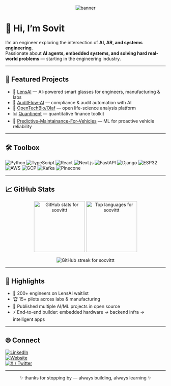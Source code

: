 <p align="center">
  <img src="assets/banner.png" alt="banner" />
</p>

# 👋 Hi, I’m Sovit

I’m an engineer exploring the intersection of **AI, AR, and systems engineering**.  
Passionate about **AI agents, embedded systems, and solving hard real-world problems** — starting in the engineering industry.

---

## 🚀 Featured Projects
- 🥽 [LensAI](https://lens-ai.info/) — AI-powered smart glasses for engineers, manufacturing & labs  
- 🧾 [AuditFlow-AI](https://github.com/soovitt/AuditFlow-AI) — compliance & audit automation with AI  
- 🧬 [OpenTechBio/Olaf](https://github.com/OpenTechBio/Olaf) — open life-science analysis platform  
- 📊 [Quantinent](https://github.com/soovitt/Quantinent) — quantitative finance toolkit  
- 🚗 [Predictive-Maintainance-For-Vehicles](https://github.com/soovitt/Predictive-Maintainance-For-Vehicles) — ML for proactive vehicle reliability

---

## 🛠 Toolbox
![Python](https://img.shields.io/badge/-Python-333?logo=python)
![TypeScript](https://img.shields.io/badge/-TypeScript-333?logo=typescript)
![React](https://img.shields.io/badge/-React-333?logo=react)
![Next.js](https://img.shields.io/badge/-Next.js-333?logo=nextdotjs)
![FastAPI](https://img.shields.io/badge/-FastAPI-333?logo=fastapi)
![Django](https://img.shields.io/badge/-Django-333?logo=django)
![ESP32](https://img.shields.io/badge/-ESP32-333?logo=espressif)
![AWS](https://img.shields.io/badge/-AWS-333?logo=amazonaws)
![GCP](https://img.shields.io/badge/-GCP-333?logo=googlecloud)
![Kafka](https://img.shields.io/badge/-Kafka-333?logo=apachekafka)
![Pinecone](https://img.shields.io/badge/-Pinecone-333?logo=pinecone)

---

## 📈 GitHub Stats
<p align="center">
  <img src="https://github-readme-stats.vercel.app/api?username=soovittt&show_icons=true&theme=radical" alt="GitHub stats for soovittt" height="160"/>
  <img src="https://github-readme-stats.vercel.app/api/top-langs/?username=soovittt&layout=compact&theme=radical" alt="Top languages for soovittt" height="160"/>
</p>

<p align="center">
  <img src="https://streak-stats.demolab.com?user=soovittt&theme=radical" alt="GitHub streak for soovittt"/>
</p>

---

## 🌟 Highlights
- 🚀 200+ engineers on LensAI waitlist  
- 🏆 15+ pilots across labs & manufacturing  
- 🔬 Published multiple AI/ML projects in open source  
- ⚡ End-to-end builder: embedded hardware → backend infra → intelligent apps  

---

## 🌐 Connect
[![LinkedIn](https://img.shields.io/badge/LinkedIn-0A66C2?logo=linkedin&logoColor=white)](https://www.linkedin.com/in/sovit-nayak-7546681bb/)  
[![Website](https://img.shields.io/badge/Website-1f1f1f?logo=google-chrome&logoColor=white)](https://lens-ai.info/)  
[![X / Twitter](https://img.shields.io/badge/X-000000?logo=x&logoColor=white)](https://x.com/SovitN41884)  

---

<p align="center">✨ thanks for stopping by — always building, always learning ✨</p>
